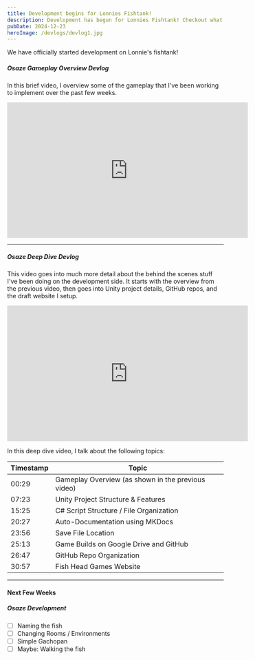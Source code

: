 ```yaml
---
title: Development begins for Lonnies Fishtank!
description: Development has begun for Lonnies Fishtank! Checkout what we've been working on!
pubDate: 2024-12-23
heroImage: /devlogs/devlog1.jpg
---
```


We have officially started development on Lonnie's fishtank!


##### Osaze Gameplay Overview Devlog

In this brief video, I overview some of the gameplay that I've been working to implement over the past few weeks.

<iframe width="560" height="315" src="https://www.youtube.com/embed/UrJAB9ictqY?si=gf58mHq6wNmxSkGy" title="YouTube video player" frameborder="0" allow="accelerometer; autoplay; clipboard-write; encrypted-media; gyroscope; picture-in-picture; web-share" referrerpolicy="strict-origin-when-cross-origin" allowfullscreen></iframe>

---
##### Osaze Deep Dive Devlog

This video goes into much more detail about the behind the scenes stuff I've been doing on the development side. It starts with the overview from the previous video, then goes into Unity project details, GitHub repos, and the draft website I setup.

<iframe width="560" height="315" src="https://www.youtube.com/embed/J76X9Xm_8GM?si=leRSjuplNZOrKOFn" title="YouTube video player" frameborder="0" allow="accelerometer; autoplay; clipboard-write; encrypted-media; gyroscope; picture-in-picture; web-share" referrerpolicy="strict-origin-when-cross-origin" allowfullscreen></iframe>

In this deep dive video, I talk about the following topics:

| Timestamp | Topic                                              |
| --------- | -------------------------------------------------- |
| 00:29     | Gameplay Overview (as shown in the previous video) |
| 07:23     | Unity Project Structure & Features                 |
| 15:25     | C# Script Structure / File Organization            |
| 20:27     | Auto-Documentation using MKDocs                    |
| 23:56     | Save File Location                                 |
| 25:13     | Game Builds on Google Drive and GitHub             |
| 26:47     | GitHub Repo Organization                           |
| 30:57     | Fish Head Games Website                            |



---
#### Next Few Weeks

##### Osaze Development
- [ ] Naming the fish
- [ ] Changing Rooms / Environments
- [ ] Simple Gachopan
- [ ] Maybe: Walking the fish
